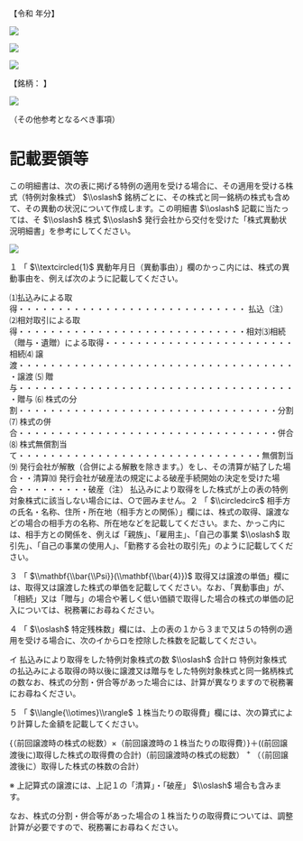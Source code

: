 【令和 年分】

![](https://www.nta.go.jp/tmp/b439f72c-cf58-4dde-ada1-14a640c1fa98/images/5b45ac0eca504587a06fb87f1cdf5e208b7727a90d0c6ef87bd5147b63c1520a.jpg)

![](https://www.nta.go.jp/tmp/b439f72c-cf58-4dde-ada1-14a640c1fa98/images/0e6b0a76ec77d950a3f3062056654ef77cfc54871c7d88b41fc6a9b6b9c74377.jpg)

![](https://www.nta.go.jp/tmp/b439f72c-cf58-4dde-ada1-14a640c1fa98/images/ec7981fb97854397d0172ca2c8ba5d2ab4b9fd2b6bea066968c0f4bcde1cbb78.jpg)

【銘柄： 】

![](https://www.nta.go.jp/tmp/b439f72c-cf58-4dde-ada1-14a640c1fa98/images/6e5cee2270a1f9b34093b2460b05e79ef6b23ab6509e87ecba953de5c7ae39a8.jpg)

（その他参考となるべき事項）

# 記載要領等

この明細書は、次の表に掲げる特例の適用を受ける場合に、その適用を受ける株式（特例対象株式） $\\oslash$ 銘柄ごとに、その株式と同一銘柄の株式も含めて、その異動の状況について作成します。この明細書 $\\oslash$ 記載に当たっては、そ $\\oslash$ 株式 $\\oslash$ 発行会社から交付を受けた「株式異動状況明細書」を参考にしてください。

![](https://www.nta.go.jp/tmp/b439f72c-cf58-4dde-ada1-14a640c1fa98/images/74a04ec05a0b573c8fad90f04cd868d0d2336b8c10e1a9b1e6d0bca634778e95.jpg)

１ 「 $\\textcircled{1}$ 異動年月日（異動事由）」欄のかっこ内には、株式の異動事由を、例えば次のように記載してください。

⑴払込みによる取得・・・・・・・・・・・・・・・・・・・・・・・・・・・・・ 払込（注）⑵相対取引による取得・・・・・・・・・・・・・・・・・・・・・・・・・・・・・相対⑶相続（贈与・遺贈）による取得・・・・・・・・・・・・・・・・・・・・・・・・相続⑷ 譲渡・・・・・・・・・・・・・・・・・・・・・・・・・・・・・・・・・・・・譲渡 ⑸ 贈与・・・・・・・・・・・・・・・・・・・・・・・・・・・・・・・・・・・・贈与 ⑹ 株式の分割・・・・・・・・・・・・・・・・・・・・・・・・・・・・・・・・・分割⑺ 株式の併合・・・・・・・・・・・・・・・・・・・・・・・・・・・・・・・・・併合⑻ 株式無償割当て・・・・・・・・・・・・・・・・・・・・・・・・・・・・・・・無償割当⑼ 発行会社が解散（合併による解散を除きます。）をし、その清算が結了した場合・・清算⑽ 発行会社が破産法の規定による破産手続開始の決定を受けた場合・・・・・・・・・破産（注） 払込みにより取得をした株式が上の表の特例対象株式に該当しない場合には、○で囲みません。２ 「 $\\circledcirc$ 相手方の氏名・名称、住所・所在地（相手方との関係）」欄には、株式の取得、譲渡などの場合の相手方の名称、所在地などを記載してください。また、かっこ内には、相手方との関係を、例えば「親族」、「雇用主」、「自己の事業 $\\oslash$ 取引先」、「自己の事業の使用人」、「勤務する会社の取引先」のように記載してください。

３ 「 $\\mathbf{\\bar{\\Psi}}(\\mathbf{\\bar{4}})$ 取得又は譲渡の単価」欄には、取得又は譲渡した株式の単価を記載してください。なお、「異動事由」が、「相続」又は「贈与」の場合や著しく低い価額で取得した場合の株式の単価の記入については、税務署にお尋ねください。

４ 「 $\\oslash$ 特定残株数」欄には、上の表の１から３まで又は５の特例の適用を受ける場合に、次のイからロを控除した株数を記載してください。

イ 払込みにより取得をした特例対象株式の数 $\\oslash$ 合計ロ 特例対象株式の払込みによる取得の時以後に譲渡又は贈与をした特例対象株式と同一銘柄株式の数なお、株式の分割・併合等があった場合には、計算が異なりますので税務署にお尋ねください。

５ 「 $\\langle{\\otimes}\\rangle$ １株当たりの取得費」欄には、次の算式により計算した金額を記載してください。

{（前回譲渡時の株式の総数）×（前回譲渡時の１株当たりの取得費）}＋((前回譲渡後に)取得した株式の取得費の合計)（前回譲渡時の株式の総数） $^+$ （（前回譲渡後に）取得した株式の株数の合計）

※ 上記算式の譲渡には、上記１の「清算」・「破産」 $\\oslash$ 場合も含みます。

なお、株式の分割・併合等があった場合の１株当たりの取得費については、調整計算が必要ですので、税務署にお尋ねください。